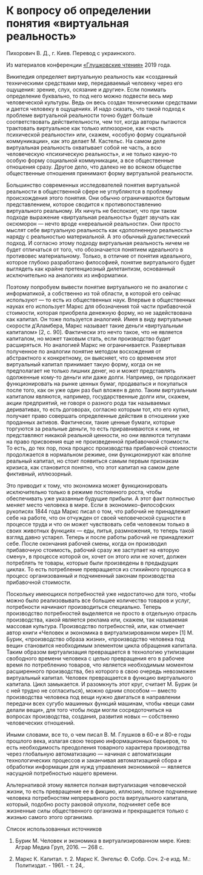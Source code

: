 # К вопросу об определении понятия «виртуальная реальность»

Пихорович В. Д., г. Киев. Перевод с украинского.

Из материалов конференции [«Глушковские чтения»](../index.md) 2019 года.

Википедия определяет виртуальную реальность как «созданный техническими средствами мир, передаваемый человеку через его ощущения: зрение, слух, осязание и другие». Если понимать определение буквально, то под него можно подвести весь мир человеческой культуры. Ведь он весь создан техническими средствами и дается человеку в ощущениях. И надо сказать, что такой подход к проблеме виртуальной реальности точно будет больше соответствовать действительности, чем тот, когда авторы пытаются трактовать виртуальное как только иллюзорное, как «часть психической реальности» или, скажем, «особую форму социальной коммуникации», как это делает М. Кастельс. На самом деле виртуальная реальность охватывает собой не часть, а всю человеческую «психическую реальность», и не только какую-то особую форму социальной коммуникации, а все общественные отношения сразу. Другое дело, что далеко не во всяком обществе общественные отношения принимают форму виртуальной реальности.

Большинство современных исследователей понятия виртуальной реальности в общественной сфере не углубляются в проблему происхождения этого понятия. Они обычно ограничиваются бытовым представлением, которое сводится к противопоставлению виртуального реальному. Их ничуть не беспокоит, что при таком подходе выражение «виртуальная реальность» будет звучать как оксюморон — нечто вроде «нереальной реальности». Они просто мыслят себе виртуальную реальность как «дополненную реальность» наряду с реальностью материальной. А это обычный дуалистический подход. И согласно этому подходу виртуальная реальность ничем не будет отличаться от того, что обозначается понятием идеального в противовес материальному. Только, в отличие от понятия идеального, которое глубоко разработано философией, понятие виртуального будет выглядеть как крайне претенциозный дилетантизм, основанный исключительно на аналогиях из информатики.

Поэтому попробуем вывести понятие виртуального не по аналогии с информатикой, а собственно из той области, в которой его сейчас используют — то есть из общественных наук. Впервые в общественных науках его использует Маркс для обозначения той части прибавочной стоимости, которая приобрела денежную форму, но не задействована как капитал. Он тоже пользуется аналогией. Имея в виду виртуальные скорости д'Аламбера, Маркс называет такие деньги «виртуальным капиталом» [2, с. 90]. Фактически это нечто такое, что не является капиталом, но может таковым стать, если производство будет расширяться. Но аналогией Маркс не ограничивается. Развертывая полученное по аналогии понятие методом восхождения от абстрактного к конкретному, он выясняет, что со временем этот виртуальный капитал принимает такую форму, когда он не предполагает не только лишних денег, но и может представлять одолженные кому-то деньги или даже долги. Например, он продолжает функционировать на рынке ценных бумаг, продаваться и покупаться после того, как он уже один раз был вложен в дело. Таким виртуальным капиталом являются, например, государственные долги или, скажем, акции предприятий, не говоря о разного рода так называемых деривативах, то есть договорах, согласно которым тот, кто его купил, получает право совершать определенные действия в отношении уже проданных активов. Фактически, такие ценные бумаги, которые торгуются за реальные деньги, то есть приравниваются к ним, не представляют никакой реальной ценности, но они являются титулами на право присвоения еще не произведенной прибавочной стоимости. То есть, до тех пор, пока процесс производства прибавочной стоимости продолжается в нормальном режиме, они функционируют как вполне реальный капитал, но стоит появиться самым первым признакам кризиса, как становится понятно, что этот капитал на самом деле фиктивный, иллюзорный.

Это приводит к тому, что экономика может функционировать исключительно только в режиме постоянного роста, чтобы обеспечивать уже указанные будущие прибыли. А этот факт полностью меняет место человека в мире. Если в экономико-философских рукописях 1844 года Маркс писал о том, что рабочий не принадлежит себе на работе, что он отчужден от своей человеческой сущности в процессе труда и что он может чувствовать себя человеком только в своих животных функциях — еды, питья, размножения, то теперь такой взгляд давно устарел. Теперь и после работы рабочий не принадлежит себе. После окончания рабочей смены, когда он производил прибавочную стоимость, рабочий сразу же заступает на «вторую смену», в процессе которой он, хочет он этого или не хочет, должен потреблять те товары, которые были произведены в предыдущих циклах. То есть потребление превращается из стихийного процесса в процесс организованный и подчиненный законам производства прибавочной стоимости.

Поскольку имеющихся потребностей уже недостаточно для того, чтобы можно было реализовывать все большее количество товаров и услуг, потребности начинают производиться специально. Теперь производство потребностей выделяется не просто в отдельную отрасль производства, какой является реклама или, скажем, так называемая массовая культура. Производство потребностей, или, как отмечает автор книги «Человек и экономика в виртуализированном мире» [1] М. Бурик, «производство образа жизни», «производство человека под вещи» становится необходимым элементом цикла обращения капитала. Таким образом виртуализация превращается в технологию утилизации свободного времени человека с целью превращения его в рабочее время по потреблению товаров, что является необходимым моментом расширенного производства, без которого в свою очередь невозможен виртуальный капитал. Человек превращается в функцию виртуального капитала. Цикл замыкается. И разомкнуть этот круг, считает М. Бурик (и с ней трудно не согласиться), можно одним способом — вместо производства человека под вещи нужно двигаться в направлении передачи всех сугубо машинных функций машинам, чтобы «вещи сами делали вещи», для того чтобы люди могли сосредоточиться на вопросах производства, создания, развития новых — собственно человеческих отношений.

Иными словами, все то, о чем писал В. М. Глушков в 60-е и 80-е годы прошлого века, излагая свою теорию информационных барьеров, то есть необходимость преодоления товарного характера производства через глобальную автоматизацию — начиная с автоматизации технологических процессов и заканчивая автоматизацией сбора и обработки информации для нужд управления экономикой — является насущной потребностью нашего времени.

Альтернативой этому является полная виртуализация человеческой жизни, то есть превращение ее в фикцию, иллюзию, полное подчинение человека потребностям непрерывного роста виртуального капитала, который, подобно росту раковой опухоли, подчиняет себе все жизненные силы общественного организма и прекращается только с жизнью самого этого организма.

Список использованных источников

1. Бурик М. Человек и экономика в виртуализированном мире. Киев: Аграр Медиа Груп, 2016. — 268 с.

2. Маркс К. Капитал. т. 2. Маркс К. Энгельс Ф. Собр. Соч. 2-е изд. М.: Политиздат. - 1961. - т. 24,.